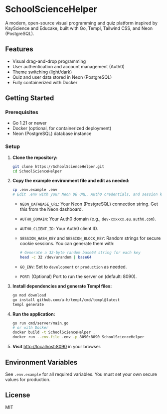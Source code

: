 # SchoolScienceHelper

A modern, open-source visual programming and quiz platform inspired by KayScience and Educake, built with Go, Templ, Tailwind CSS, and Neon (PostgreSQL).

## Features

- Visual drag-and-drop programming
- User authentication and account management (Auth0)
- Theme switching (light/dark)
- Quiz and user data stored in Neon (PostgreSQL)
- Fully containerized with Docker

## Getting Started

### Prerequisites

- Go 1.21 or newer
- Docker (optional, for containerized deployment)
- Neon (PostgreSQL) database instance

### Setup

1. **Clone the repository:**

   ```sh
   git clone https://SchoolScienceHelper.git
   cd SchoolScienceHelper
   ```

2. **Copy the example environment file and edit as needed:**

   ```sh
   cp .env.example .env
   # Edit .env with your Neon DB URL, Auth0 credentials, and session keys
   ```

   - `NEON_DATABASE_URL`: Your Neon (PostgreSQL) connection string. Get this from the Neon dashboard.
   - `AUTH0_DOMAIN`: Your Auth0 domain (e.g., `dev-xxxxxx.eu.auth0.com`).
   - `AUTH0_CLIENT_ID`: Your Auth0 client ID.
   - `SESSION_HASH_KEY` and `SESSION_BLOCK_KEY`: Random strings for secure cookie sessions. You can generate them with:

     ```sh
     # Generate a 32-byte random base64 string for each key
     head -c 32 /dev/urandom | base64
     ```

   - `GO_ENV`: Set to `development` or `production` as needed.
   - `PORT`: (Optional) Port to run the server on (default: 8090).

3. **Install dependencies and generate Templ files:**

   ```sh
   go mod download
   go install github.com/a-h/templ/cmd/templ@latest
   templ generate
   ```

4. **Run the application:**

   ```sh
   go run cmd/server/main.go
   # or with Docker
   docker build -t SchoolScienceHelper .
   docker run --env-file .env -p 8090:8090 SchoolScienceHelper
   ```

5. **Visit** [http://localhost:8090](http://localhost:8090) in your browser.

## Environment Variables

See `.env.example` for all required variables. You must set your own secure values for production.

## License

MIT
